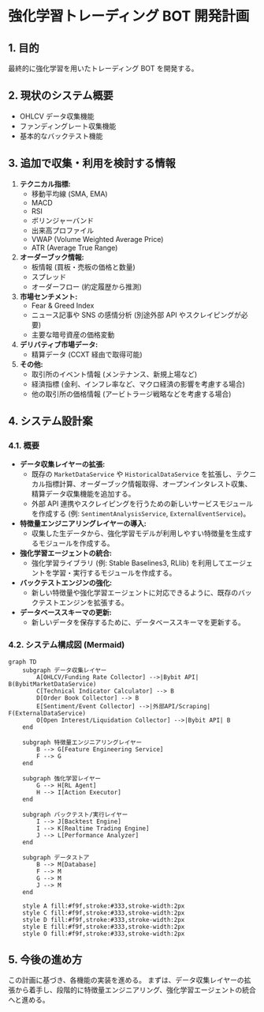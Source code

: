 # 強化学習トレーディング BOT 開発計画

## 1. 目的

最終的に強化学習を用いたトレーディング BOT を開発する。

## 2. 現状のシステム概要

- OHLCV データ収集機能
- ファンディングレート収集機能
- 基本的なバックテスト機能

## 3. 追加で収集・利用を検討する情報

1.  **テクニカル指標:**
    - 移動平均線 (SMA, EMA)
    - MACD
    - RSI
    - ボリンジャーバンド
    - 出来高プロファイル
    - VWAP (Volume Weighted Average Price)
    - ATR (Average True Range)
2.  **オーダーブック情報:**
    - 板情報 (買板・売板の価格と数量)
    - スプレッド
    - オーダーフロー (約定履歴から推測)
3.  **市場センチメント:**
    - Fear & Greed Index
    - ニュース記事や SNS の感情分析 (別途外部 API やスクレイピングが必要)
    - 主要な暗号資産の価格変動
4.  **デリバティブ市場データ:**
    - 精算データ (CCXT 経由で取得可能)
5.  **その他:**
    - 取引所のイベント情報 (メンテナンス、新規上場など)
    - 経済指標 (金利、インフレ率など、マクロ経済の影響を考慮する場合)
    - 他の取引所の価格情報 (アービトラージ戦略などを考慮する場合)

## 4. システム設計案

### 4.1. 概要

- **データ収集レイヤーの拡張:**
  - 既存の `MarketDataService` や `HistoricalDataService` を拡張し、テクニカル指標計算、オーダーブック情報取得、オープンインタレスト収集、精算データ収集機能を追加する。
  - 外部 API 連携やスクレイピングを行うための新しいサービスモジュールを作成する (例: `SentimentAnalysisService`, `ExternalEventService`)。
- **特徴量エンジニアリングレイヤーの導入:**
  - 収集した生データから、強化学習モデルが利用しやすい特徴量を生成するモジュールを作成する。
- **強化学習エージェントの統合:**
  - 強化学習ライブラリ (例: Stable Baselines3, RLlib) を利用してエージェントを学習・実行するモジュールを作成する。
- **バックテストエンジンの強化:**
  - 新しい特徴量や強化学習エージェントに対応できるように、既存のバックテストエンジンを拡張する。
- **データベーススキーマの更新:**
  - 新しいデータを保存するために、データベーススキーマを更新する。

### 4.2. システム構成図 (Mermaid)

```mermaid
graph TD
    subgraph データ収集レイヤー
        A[OHLCV/Funding Rate Collector] -->|Bybit API| B(BybitMarketDataService)
        C[Technical Indicator Calculator] --> B
        D[Order Book Collector] --> B
        E[Sentiment/Event Collector] -->|外部API/Scraping| F(ExternalDataService)
        O[Open Interest/Liquidation Collector] -->|Bybit API| B
    end

    subgraph 特徴量エンジニアリングレイヤー
        B --> G[Feature Engineering Service]
        F --> G
    end

    subgraph 強化学習レイヤー
        G --> H[RL Agent]
        H --> I[Action Executor]
    end

    subgraph バックテスト/実行レイヤー
        I --> J[Backtest Engine]
        I --> K[Realtime Trading Engine]
        J --> L[Performance Analyzer]
    end

    subgraph データストア
        B --> M[Database]
        F --> M
        G --> M
        J --> M
    end

    style A fill:#f9f,stroke:#333,stroke-width:2px
    style C fill:#f9f,stroke:#333,stroke-width:2px
    style D fill:#f9f,stroke:#333,stroke-width:2px
    style E fill:#f9f,stroke:#333,stroke-width:2px
    style O fill:#f9f,stroke:#333,stroke-width:2px
```

## 5. 今後の進め方

この計画に基づき、各機能の実装を進める。
まずは、データ収集レイヤーの拡張から着手し、段階的に特徴量エンジニアリング、強化学習エージェントの統合へと進める。
